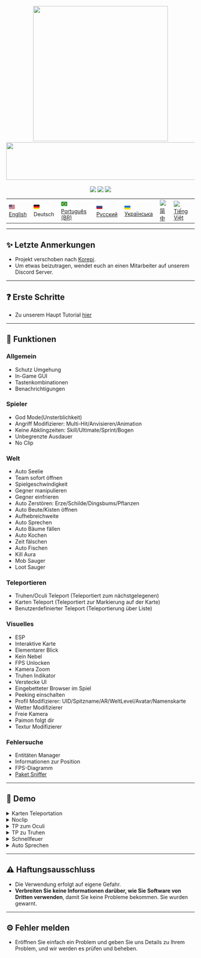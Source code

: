 <p align="center">
  <a href="#"><img width="360" height="360" src="https://media.discordapp.net/attachments/1033549666769449002/1107009612210765955/matches.png"></a>
  <a href="#"><img width="650" height="100" src="https://share.creavite.co/FBkHy3zbN4CgWCr0.gif"></a>
</p>

<p align="center">
	<a href="https://github.com/Korepi/keyauth-cpp-library/releases"><img src="https://img.shields.io/github/downloads/Korepi/keyauth-cpp-library/total.svg?style=for-the-badge&color=darkcyan"></a>
	<a href="https://github.com/Korepi/Korepi/graphs/contributors"><img src="https://img.shields.io/github/contributors/Korepi/Korepi?style=for-the-badge&color=darkcyan"></a>
	<a href="https://discord.gg/cottonbuds"><img src="https://img.shields.io/discord/440536354544156683?label=Discord&logo=discord&style=for-the-badge&color=darkviolet"></a>
</p>

<div align="center">
<table>
  <tr>
    <td valign="center"><a href="README.md"><img src="https://github.com/twitter/twemoji/blob/master/assets/svg/1f1fa-1f1f8.svg" width="16"/> English</td>
    <td valign="center"><img src="https://github.com/twitter/twemoji/blob/master/assets/svg/1f1e9-1f1ea.svg" width="16"/> Deutsch</a></td>
    <td valign="center"><a href="README_pt-br.md"><img src="https://github.com/twitter/twemoji/blob/master/assets/svg/1f1e7-1f1f7.svg" width="16"/> Português (BR)</a></td>
    <td valign="center"><a href="README_ru-ru.md"><img src="https://github.com/twitter/twemoji/blob/master/assets/svg/1f1f7-1f1fa.svg" width="16"/> Русский</a></td>
    <td valign="center"><a href="README_ua-ua.md"><img src="https://github.com/Andrew1397/Ukraine/blob/main/Flag_of_Ukraine.png" width="16"/> Українська</a></td>
    <td valign="center"><a href="README_zh-cn.md"><img src="https://em-content.zobj.net/thumbs/120/twitter/351/flag-china_1f1e8-1f1f3.png" width="16"/> 简中</a></td>
    <td valign="center"><a href="README_vi-vn.md"><img src="https://em-content.zobj.net/thumbs/160/twitter/53/flag-for-vietnam_1f1fb-1f1f3.png" width="16"/> Tiếng Việt</a></td>
  </tr>
</table>
</div>

---

## ✨ Letzte Anmerkungen
- Projekt verschoben nach [Korepi](https://github.com/Korepi/Korepi-Private-Repo).
- Um etwas beizutragen, wendet euch an einen Mitarbeiter auf unserem Discord Server.

---

## ❓ Erste Schritte

- Zu unserem Haupt Tutorial [hier](https://github.com/Korepi/Korepi-Tutorial)

---
## 🎨 Funktionen

### Allgemein
- Schutz Umgehung
- In-Game GUI
- Tastenkombinationen
- Benachrichtigungen
### Spieler
- God Mode(Unsterblichkeit)
- Angriff Modifizierer: Multi-Hit/Anvisieren/Animation
- Keine Abklingzeiten: Skill/Ultimate/Sprint/Bogen
- Unbegrenzte Ausdauer
- No Clip

### Welt
- Auto Seelie
- Team sofort öffnen
- Spielgeschwindigkeit
- Gegner manipulieren
- Gegner einfrieren
- Auto Zerstören: Erze/Schilde/Dingsbums/Pflanzen
- Auto Beute/Kisten öffnen
- Aufhebreichweite
- Auto Sprechen
- Auto Bäume fällen
- Auto Kochen
- Zeit fälschen
- Auto Fischen
- Kill Aura
- Mob Sauger
- Loot Sauger

### Teleportieren
- Truhen/Oculi Teleport (Teleportiert zum nächstgelegenen)
- Karten Teleport (Teleportiert zur Markierung auf der Karte)
- Benutzerdefinierter Teleport (Teleportierung über Liste)

### Visuelles
- ESP
- Interaktive Karte
- Elementarer Blick
- Kein Nebel
- FPS Unlocken
- Kamera Zoom
- Truhen Indikator
- Verstecke UI
- Eingebetteter Browser im Spiel
- Peeking einschalten
- Profil Modifizierer: UID/Spitzname/AR/WeltLevel/Avatar/Namenskarte
- Wetter Modifizierer
- Freie Kamera
- Paimon folgt dir
- Textur Modifizierer

### Fehlersuche
- Entitäten Manager
- Informationen zur Position
- FPS-Diagramm
- [Paket Sniffer](https://github.com/Akebi-Group/Akebi-PacketSniffer)

---
## 🎣 Demo

<details>
  <summary>Karten Teleportation</summary>
  <img src="https://github.com/CallowBlack/gif-demos/blob/main/genshin-cheat/map-teleport-demo.gif"/>
</details>
<details>
  <summary>Noclip</summary>
  <img src="https://github.com/CallowBlack/gif-demos/blob/main/genshin-cheat/noclip-demo.gif"/>
</details>
<details>
  <summary>TP zum Oculi</summary>
  <img src="https://github.com/CallowBlack/gif-demos/blob/main/genshin-cheat/oculi-teleport-demo.gif"/>
</details>
<details>
  <summary>TP zu Truhen</summary>
  <img src="https://github.com/CallowBlack/gif-demos/blob/main/genshin-cheat/chest-teleport-demo.gif"/>
</details>
<details>
  <summary>Schnellfeuer</summary>
  <img src="https://github.com/CallowBlack/gif-demos/blob/main/genshin-cheat/rapid-fire-demo.gif"/>
</details>
<details>
  <summary>Auto Sprechen</summary>
  <img src="https://github.com/CallowBlack/gif-demos/blob/main/genshin-cheat/auto-talk-demo.gif"/>
</details>

---
## ⚠ Haftungsausschluss
- Die Verwendung erfolgt auf eigene Gefahr.
- **Verbreiten Sie keine Informationen darüber, wie Sie Software von Dritten verwenden**, damit Sie keine Probleme bekommen. Sie wurden gewarnt.

---
## ⚙ Fehler melden
- Eröffnen Sie einfach ein Problem und geben Sie uns Details zu Ihrem Problem, und wir werden es prüfen und beheben.
